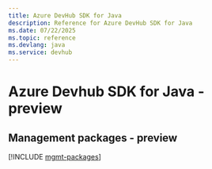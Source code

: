 ```yaml
---
title: Azure DevHub SDK for Java
description: Reference for Azure DevHub SDK for Java
ms.date: 07/22/2025
ms.topic: reference
ms.devlang: java
ms.service: devhub
---
```

# Azure Devhub SDK for Java - preview

## Management packages - preview
[!INCLUDE [mgmt-packages](devhub-mgmt-index.md)]